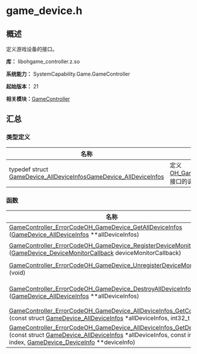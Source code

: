 # game_device.h
<!--Kit: Game Controller Kit-->
<!--Subsystem: Game-->
<!--Owner: @zhaoshuhao123-->
<!--Designer: @wudejun2025-->
<!--Tester: @csp1992-->
<!--Adviser: @luwy2025-->

## 概述

定义游戏设备的接口。

**库：** libohgame_controller.z.so

**系统能力：** SystemCapability.Game.GameController

**起始版本：** 21

**相关模块：**[GameController](capi-game-controller.md)


## 汇总


### 类型定义

| 名称 | 描述 | 
| -------- | -------- |
| typedef struct [GameDevice_AllDeviceInfos](capi-game-controller.md#gamedevice_alldeviceinfos)[GameDevice_AllDeviceInfos](capi-game-controller.md#gamedevice_alldeviceinfos) | 定义[OH_GameDevice_GetAllDeviceInfos](capi-game-controller.md#oh_gamedevice_getalldeviceinfos)接口的调用结果。 | 


### 函数

| 名称 | 描述 | 
| -------- | -------- |
| [GameController_ErrorCode](capi-game-controller.md#gamecontroller_errorcode)[OH_GameDevice_GetAllDeviceInfos](capi-game-controller.md#oh_gamedevice_getalldeviceinfos) ([GameDevice_AllDeviceInfos](capi-game-controller.md#gamedevice_alldeviceinfos) \*\*allDeviceInfos) | 获取所有在线设备的信息。 | 
| [GameController_ErrorCode](capi-game-controller.md#gamecontroller_errorcode)[OH_GameDevice_RegisterDeviceMonitor](capi-game-controller.md#oh_gamedevice_registerdevicemonitor) ([GameDevice_DeviceMonitorCallback](capi-game-controller.md#gamedevice_devicemonitorcallback) deviceMonitorCallback) | 注册设备状态变化事件的监听回调。 | 
| [GameController_ErrorCode](capi-game-controller.md#gamecontroller_errorcode)[OH_GameDevice_UnregisterDeviceMonitor](capi-game-controller.md#oh_gamedevice_unregisterdevicemonitor) (void) | 取消注册设备状态变化事件的监听回调。 | 
| [GameController_ErrorCode](capi-game-controller.md#gamecontroller_errorcode)[OH_GameDevice_DestroyAllDeviceInfos](capi-game-controller.md#oh_gamedevice_destroyalldeviceinfos) ([GameDevice_AllDeviceInfos](capi-game-controller.md#gamedevice_alldeviceinfos) \*\*allDeviceInfos) | 当[GameDevice_AllDeviceInfos](capi-game-controller.md#gamedevice_alldeviceinfos)实例不再使用，销毁该实例。 | 
| [GameController_ErrorCode](capi-game-controller.md#gamecontroller_errorcode)[OH_GameDevice_AllDeviceInfos_GetCount](capi-game-controller.md#oh_gamedevice_alldeviceinfos_getcount) (const struct [GameDevice_AllDeviceInfos](capi-game-controller.md#gamedevice_alldeviceinfos) \*allDeviceInfos, int32_t \*count) | 获取设备数量。 | 
| [GameController_ErrorCode](capi-game-controller.md#gamecontroller_errorcode)[OH_GameDevice_AllDeviceInfos_GetDeviceInfo](capi-game-controller.md#oh_gamedevice_alldeviceinfos_getdeviceinfo) (const struct [GameDevice_AllDeviceInfos](capi-game-controller.md#gamedevice_alldeviceinfos) \*allDeviceInfos, const int32_t index, [GameDevice_DeviceInfo](capi-game-controller.md#gamedevice_deviceinfo) \*\*deviceInfo) | 从所有设备信息中获取指定序号的设备信息。 | 
